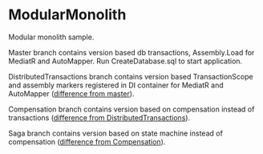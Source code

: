 # ModularMonolith
Modular monolith sample. 

Master branch contains version based db transactions, Assembly.Load for MediatR and AutoMapper.
Run CreateDatabase.sql to start application.

DistributedTransactions branch contains version based TransactionScope and assembly markers registered in DI container for MediatR and AutoMapper ([difference from master](https://github.com/denis-tsv/ModularMonolith/pull/5/files)).

Compensation branch contains version based on compensation instead of transactions ([difference from DistributedTransactions](https://github.com/denis-tsv/ModularMonolith/pull/3/files)). 

Saga branch contains version based on state machine instead of compensation ([difference from Compensation](https://github.com/denis-tsv/ModularMonolith/pull/4/files)). 
